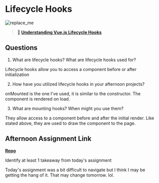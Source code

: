 # Lifecycle Hooks

![replace_me](https://codeworks.blob.core.windows.net/public/assets/img/illustrations/placeholder.svg)

> **📖 [Understanding Vue.js Lifecycle Hooks](https://codeworksacademy.com/fs-student-guide/resources/wk6/03-Vue-Lifecycle-Hooks)**

## Questions

1. What are lifecycle hooks? What are lifecycle hooks used for?

Lifecycle hooks allow you to access a component before or after initialization

2. How have you utilized lifecycle hooks in your afternoon projects?

onMounted is the one I've used, it is similar to the constructor. The component is rendered on load.

3. What are mounting hooks? When might you use them?

They allow access to a component before and after the initial render. Like stated above, they are used to draw the component to the page.

## Afternoon Assignment Link

**[Repo](https://github.com/KarinnaGorrono/late-fall21-gregslist-vue)**

Identify at least 1 takeaway from today's assignment


Today's assignment was a bit difficult to navigate but I think I may be getting the hang of it. That may change tomorrow. lol.
